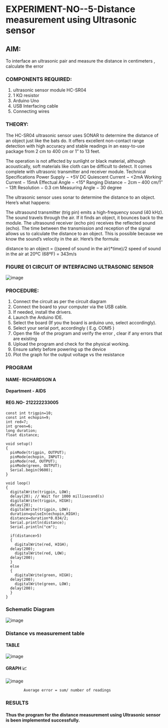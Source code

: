 # EXPERIMENT-NO--5-Distance measurement using Ultrasonic sensor

## AIM: 
To interface an ultrasonic pair and measure the distance in centimeters , calculate the error
 
### COMPONENTS REQUIRED:
1.	ultrasonic sensor module HC-SR04
2.	1 KΩ resistor 
3.	Arduino Uno 
4.	USB Interfacing cable 
5.	Connecting wires 


### THEORY: 
The HC-SR04 ultrasonic sensor uses SONAR to determine the distance of an object just like the bats do. It offers excellent non-contact range detection with high accuracy and stable readings in an easy-to-use package from 2 cm to 400 cm or 1” to 13 feet.

The operation is not affected by sunlight or black material, although acoustically, soft materials like cloth can be difficult to detect. It comes complete with ultrasonic transmitter and receiver module.
Technical Specifications
Power Supply − +5V DC
Quiescent Current − <2mA
Working Current − 15mA
Effectual Angle − <15°
Ranging Distance − 2cm – 400 cm/1″ – 13ft
Resolution − 0.3 cm
Measuring Angle − 30 degree

The ultrasonic sensor uses sonar to determine the distance to an object. Here’s what happens:

The ultrasound transmitter (trig pin) emits a high-frequency sound (40 kHz).
The sound travels through the air. If it finds an object, it bounces back to the module.
The ultrasound receiver (echo pin) receives the reflected sound (echo).
The time between the transmission and reception of the signal allows us to calculate the distance to an object. This is possible because we know the sound’s velocity in the air. Here’s the formula:

distance to an object = ((speed of sound in the air)*time)/2
speed of sound in the air at 20ºC (68ºF) = 343m/s

### FIGURE 01 CIRCUIT OF INTERFACING ULTRASONIC SENSOR 


![image](https://github.com/Richard01072002/Experiment--04-Interfacing-digital-output-with-arduino-ultrasonic-sensor/assets/141472248/5243fe21-19bb-4f55-9848-d8d48988396e)



### PROCEDURE:
1.	Connect the circuit as per the circuit diagram 
2.	Connect the board to your computer via the USB cable.
3.	If needed, install the drivers.
4.	Launch the Arduino IDE.
5.	Select the board (If you the board is arduino uno, select accordingly).
6.	Select your serial port, accordingly ( E.g. COM5 )
7.	Open the file of the program  and verify the error , clear if any errors that are existing 
8.	Upload the program and check for the physical working. 
9.	Ensure safety before powering up the device 
10.	Plot the graph for the output voltage vs the resistance 


### PROGRAM 
#### NAME- RICHARDSON A
#### Department - AIDS
#### REG.NO- 212222233005


```
const int trigpin=10;
const int echopin=9;
int red=7;
int green=6;
long duration;
float distance;

void setup()
{
  pinMode(trigpin, OUTPUT);
  pinMode(echopin, INPUT);
  pinMode(red, OUTPUT);
  pinMode(green, OUTPUT);
  Serial.begin(9600);
}

void loop()
{
  digitalWrite(trigpin, LOW);
  delay(20); // Wait for 1000 millisecond(s)
  digitalWrite(trigpin, HIGH);
  delay(20); 
  digitalWrite(trigpin, LOW);
  duration=pulseIn(echopin,HIGH);
  distance=duration*0.034/2;
  Serial.println(distance);
  Serial.println("cm");
  
  if(distance>5)
  {
	digitalWrite(red, HIGH);
  delay(200);
    digitalWrite(red, LOW);
  delay(200);
  }
  else
  {
	digitalWrite(green, HIGH);
  delay(200);
    digitalWrite(green, LOW);
  delay(200);
  }
}
```

### Schematic Diagram 
![image](https://github.com/Richard01072002/Experiment--04-Interfacing-digital-output-with-arduino-ultrasonic-sensor/assets/141472248/4dd656ac-d9b3-446f-9689-cd81ce7c3ab0)


### Distance vs measurement table 

#### TABLE
![image](https://github.com/Richard01072002/Experiment--04-Interfacing-digital-output-with-arduino-ultrasonic-sensor/assets/141472248/27298389-fc5f-41ff-afa0-78082f35ccb2)

#### GRAPH 📈
![image](https://github.com/Richard01072002/Experiment--04-Interfacing-digital-output-with-arduino-ultrasonic-sensor/assets/141472248/1c8a37b5-a5a0-4a15-950f-826eb176e2c5)

			
			
			Average error = sum/ number of readings 
 








### RESULTS
#### Thus the program for the distance measurement using Ultrasonic sensor is been implemented successfully.


 
